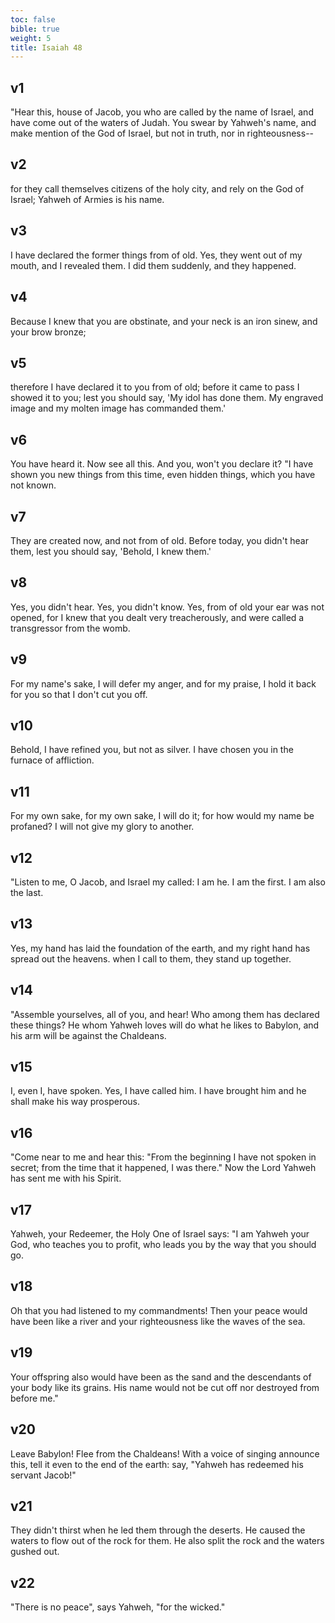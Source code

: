 ```yaml
---
toc: false
bible: true
weight: 5
title: Isaiah 48
---
```




## v1 
"Hear this, house of Jacob, you who are called by the name of Israel, and have come out of the waters of Judah. You swear by Yahweh's name, and make mention of the God of Israel, but not in truth, nor in righteousness-- 

## v2 
for they call themselves citizens of the holy city, and rely on the God of Israel; Yahweh of Armies is his name. 

## v3 
I have declared the former things from of old. Yes, they went out of my mouth, and I revealed them. I did them suddenly, and they happened. 

## v4 
Because I knew that you are obstinate, and your neck is an iron sinew, and your brow bronze; 

## v5 
therefore I have declared it to you from of old; before it came to pass I showed it to you; lest you should say, 'My idol has done them. My engraved image and my molten image has commanded them.' 

## v6 
You have heard it. Now see all this. And you, won't you declare it? "I have shown you new things from this time, even hidden things, which you have not known. 

## v7 
They are created now, and not from of old. Before today, you didn't hear them, lest you should say, 'Behold, I knew them.' 

## v8 
Yes, you didn't hear. Yes, you didn't know. Yes, from of old your ear was not opened, for I knew that you dealt very treacherously, and were called a transgressor from the womb. 

## v9 
For my name's sake, I will defer my anger, and for my praise, I hold it back for you so that I don't cut you off. 

## v10 
Behold, I have refined you, but not as silver. I have chosen you in the furnace of affliction. 

## v11 
For my own sake, for my own sake, I will do it; for how would my name be profaned? I will not give my glory to another. 

## v12 
"Listen to me, O Jacob, and Israel my called: I am he. I am the first. I am also the last. 

## v13 
Yes, my hand has laid the foundation of the earth, and my right hand has spread out the heavens. when I call to them, they stand up together. 

## v14 
"Assemble yourselves, all of you, and hear! Who among them has declared these things? He whom Yahweh loves will do what he likes to Babylon, and his arm will be against the Chaldeans. 

## v15 
I, even I, have spoken. Yes, I have called him. I have brought him and he shall make his way prosperous. 

## v16 
"Come near to me and hear this: "From the beginning I have not spoken in secret; from the time that it happened, I was there." Now the Lord Yahweh has sent me with his Spirit. 

## v17 
Yahweh, your Redeemer, the Holy One of Israel says: "I am Yahweh your God, who teaches you to profit, who leads you by the way that you should go. 

## v18 
Oh that you had listened to my commandments! Then your peace would have been like a river and your righteousness like the waves of the sea. 

## v19 
Your offspring also would have been as the sand and the descendants of your body like its grains. His name would not be cut off nor destroyed from before me." 

## v20 
Leave Babylon! Flee from the Chaldeans! With a voice of singing announce this, tell it even to the end of the earth: say, "Yahweh has redeemed his servant Jacob!" 

## v21 
They didn't thirst when he led them through the deserts. He caused the waters to flow out of the rock for them. He also split the rock and the waters gushed out. 

## v22 
"There is no peace", says Yahweh, "for the wicked."
